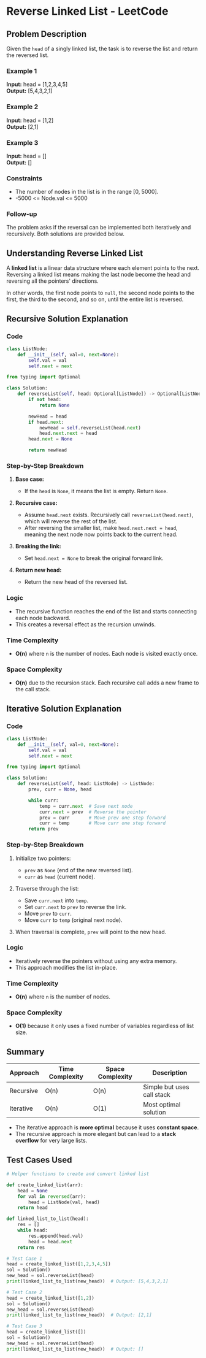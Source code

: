 # Reverse Linked List - LeetCode

## Problem Description

Given the `head` of a singly linked list, the task is to reverse the list and return the reversed list.

### Example 1
**Input:** head = [1,2,3,4,5]  
**Output:** [5,4,3,2,1]

### Example 2
**Input:** head = [1,2]  
**Output:** [2,1]

### Example 3
**Input:** head = []  
**Output:** []

### Constraints
- The number of nodes in the list is in the range [0, 5000].
- -5000 <= Node.val <= 5000

### Follow-up
The problem asks if the reversal can be implemented both iteratively and recursively. Both solutions are provided below.


## Understanding Reverse Linked List

A **linked list** is a linear data structure where each element points to the next. Reversing a linked list means making the last node become the head and reversing all the pointers' directions.

In other words, the first node points to `null`, the second node points to the first, the third to the second, and so on, until the entire list is reversed.


## Recursive Solution Explanation

### Code
```python
class ListNode:
    def __init__(self, val=0, next=None):
        self.val = val
        self.next = next

from typing import Optional

class Solution:
    def reverseList(self, head: Optional[ListNode]) -> Optional[ListNode]:
        if not head:
            return None

        newHead = head
        if head.next:
            newHead = self.reverseList(head.next)
            head.next.next = head
        head.next = None

        return newHead
```

### Step-by-Step Breakdown
1. **Base case:**
   - If the `head` is `None`, it means the list is empty. Return `None`.

2. **Recursive case:**
   - Assume `head.next` exists. Recursively call `reverseList(head.next)`, which will reverse the rest of the list.
   - After reversing the smaller list, make `head.next.next = head`, meaning the next node now points back to the current head.

3. **Breaking the link:**
   - Set `head.next = None` to break the original forward link.

4. **Return new head:**
   - Return the new head of the reversed list.

### Logic
- The recursive function reaches the end of the list and starts connecting each node backward.
- This creates a reversal effect as the recursion unwinds.

### Time Complexity
- **O(n)** where `n` is the number of nodes. Each node is visited exactly once.

### Space Complexity
- **O(n)** due to the recursion stack. Each recursive call adds a new frame to the call stack.


## Iterative Solution Explanation

### Code
```python
class ListNode:
    def __init__(self, val=0, next=None):
        self.val = val
        self.next = next

from typing import Optional

class Solution:
    def reverseList(self, head: ListNode) -> ListNode:
        prev, curr = None, head

        while curr:
            temp = curr.next  # Save next node
            curr.next = prev  # Reverse the pointer
            prev = curr       # Move prev one step forward
            curr = temp       # Move curr one step forward
        return prev
```

### Step-by-Step Breakdown
1. Initialize two pointers:
   - `prev` as `None` (end of the new reversed list).
   - `curr` as `head` (current node).

2. Traverse through the list:
   - Save `curr.next` into `temp`.
   - Set `curr.next` to `prev` to reverse the link.
   - Move `prev` to `curr`.
   - Move `curr` to `temp` (original next node).

3. When traversal is complete, `prev` will point to the new head.

### Logic
- Iteratively reverse the pointers without using any extra memory.
- This approach modifies the list in-place.

### Time Complexity
- **O(n)** where `n` is the number of nodes.

### Space Complexity
- **O(1)** because it only uses a fixed number of variables regardless of list size.


## Summary

| Approach     | Time Complexity | Space Complexity | Description |
|--------------|------------------|------------------|-------------|
| Recursive    | O(n)             | O(n)             | Simple but uses call stack |
| Iterative    | O(n)             | O(1)             | Most optimal solution |

- The iterative approach is **more optimal** because it uses **constant space**.
- The recursive approach is more elegant but can lead to a **stack overflow** for very large lists.


## Test Cases Used

```python
# Helper functions to create and convert linked list

def create_linked_list(arr):
    head = None
    for val in reversed(arr):
        head = ListNode(val, head)
    return head

def linked_list_to_list(head):
    res = []
    while head:
        res.append(head.val)
        head = head.next
    return res

# Test Case 1
head = create_linked_list([1,2,3,4,5])
sol = Solution()
new_head = sol.reverseList(head)
print(linked_list_to_list(new_head))  # Output: [5,4,3,2,1]

# Test Case 2
head = create_linked_list([1,2])
sol = Solution()
new_head = sol.reverseList(head)
print(linked_list_to_list(new_head))  # Output: [2,1]

# Test Case 3
head = create_linked_list([])
sol = Solution()
new_head = sol.reverseList(head)
print(linked_list_to_list(new_head))  # Output: []
```

